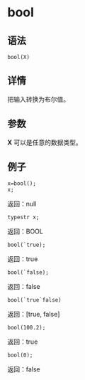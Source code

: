 # bool

## 语法

`bool(X)`

## 详情

把输入转换为布尔值。

## 参数

**X** 可以是任意的数据类型。

## 例子

```
x=bool();
x;
```

返回：null

```
typestr x;
```

返回：BOOL

```
bool(`true);
```

返回：true

```
bool(`false);
```

返回：false

```
bool(`true`false)
```

返回：[true, false]

```
bool(100.2);
```

返回：true

```
bool(0);
```

返回：false

